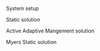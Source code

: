<!--roptions dev="png", fig.width=7, fig.height=5, fig.path='ex-out-', tidy=FALSE, warning=FALSE, comment=NA, message=FALSE, cache=FALSE-->

<!--begin.rcode echo=FALSE 
render_gfm()
opts_knit$set(upload = TRUE)
## use flickr to upload with these options
require(socialR)
options(flickrOptions=list(
  description="https://github.com/cboettig/pdg_control/blob/master/inst/examples/",
  tags="stochpop, pdg_control"))
opts_knit$set(upload.fun = flickr.url)
end.rcode-->

System setup 
<!--begin.rcode pars
require(pdgControl)
p_grid = seq(0.01,.99, length=5) 
x_grid = seq(.01,10,length=11) 
sigma_g = 0.2
h_grid <- seq(0, 10, length=11)
T <- 15
xT <- 0
z_g <- function() rlnorm(1,  0, sigma_g) 
profit <- profit_harvest(price = 10, c0 = 30) 
delta <- 0.05
reward <- 0
pars <- c(1.5, 0.05)
K <- (pars[1]-1)/pars[2]
end.rcode-->

Static solution
<!--begin.rcode static
sdp <- determine_SDP_matrix(BevHolt, pars, x_grid, h_grid, .2)
static <- find_dp_optim(sdp, x_grid, h_grid, T, xT=0, profit, delta, reward)
static_sim <- ForwardSimulate(BevHolt, pars, x_grid, h_grid, 
                              K, static$D, z_g)
static$D
static_sim
end.rcode-->

Active Adaptive Mangement solution
<!--begin.rcode active
bevholt <- function(x, h, p) max(p[1] * (x - h) / (1 - p[2] * (x - h)), 0)
myers  <- function(x, h, p) max(p[1] * (x - h) ^ 2 / (1 + (x - h) ^ 2 / p[2]), 0)
f1 <- setmodel(myers, c(1.1, 10))
f2 <- setmodel(bevholt, c(1.5, 0.05))
#f2 <- setmodel(bevholt, c(1.6, 0.05))

M <- model_uncertainty(f1, f2, x_grid, p_grid, h_grid)
active <- dp_optim(M, x_grid, h_grid, T, xT=0, profit, delta, reward, p_grid=p_grid) 
end.rcode-->

<!--begin.rcode activeplots
sims <- lapply(1:100, function(i){
  active_adaptive_simulate(Myers, c(1.1, 2, 10), x_grid, h_grid, p_grid, 
                                K, p_grid[4], active$D,
                                z_g, update_belief(f1,f2))
})
require(reshape2)
dat <- melt(sims, id=names(sims[[1]])) 
names(dat)[7] <- "reps"
require(ggplot2)
ggplot(subset(dat,reps==1)) +
  geom_line(aes(time, fishstock)) +
  geom_line(aes(time, harvest), col="darkgreen") +  
  geom_line(aes(time, belief), col="darkred")

ggplot(dat) + geom_line(aes(time, fishstock, group = reps), alpha = 0.2)
ggplot(dat) + geom_line(aes(time, belief, group = reps), alpha = 0.2)
end.rcode-->


Myers Static solution
<!--begin.rcode static
sdp <- determine_SDP_matrix(Myers, c(1.1, 2, 10), x_grid, h_grid, .2)
static <- find_dp_optim(sdp, x_grid, h_grid, T, xT=0, profit, delta, reward)
static_sim <- ForwardSimulate(Myers, c(1.1,2,10), x_grid, h_grid, 
                              K, static$D, z_g)
static$D
static_sim
end.rcode-->

